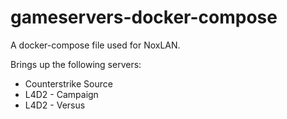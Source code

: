 # gameservers-docker-compose

A docker-compose file used for NoxLAN.

Brings up the following servers:

* Counterstrike Source
* L4D2 - Campaign
* L4D2 - Versus
